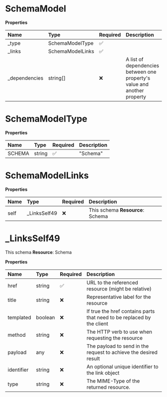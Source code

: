 # SchemaModel

**Properties**

| Name           | Type             | Required | Description                                                              |
| :------------- | :--------------- | :------- | :----------------------------------------------------------------------- |
| \_type         | SchemaModelType  | ✅       |                                                                          |
| \_links        | SchemaModelLinks | ✅       |                                                                          |
| \_dependencies | string[]         | ❌       | A list of dependencies between one property's value and another property |

# SchemaModelType

**Properties**

| Name   | Type   | Required | Description |
| :----- | :----- | :------- | :---------- |
| SCHEMA | string | ✅       | "Schema"    |

# SchemaModelLinks

**Properties**

| Name | Type          | Required | Description                      |
| :--- | :------------ | :------- | :------------------------------- |
| self | \_LinksSelf49 | ❌       | This schema **Resource**: Schema |

# \_LinksSelf49

This schema **Resource**: Schema

**Properties**

| Name       | Type    | Required | Description                                                            |
| :--------- | :------ | :------- | :--------------------------------------------------------------------- |
| href       | string  | ✅       | URL to the referenced resource (might be relative)                     |
| title      | string  | ❌       | Representative label for the resource                                  |
| templated  | boolean | ❌       | If true the href contains parts that need to be replaced by the client |
| method     | string  | ❌       | The HTTP verb to use when requesting the resource                      |
| payload    | any     | ❌       | The payload to send in the request to achieve the desired result       |
| identifier | string  | ❌       | An optional unique identifier to the link object                       |
| type       | string  | ❌       | The MIME-Type of the returned resource.                                |

<!-- This file was generated by liblab | https://liblab.com/ -->
